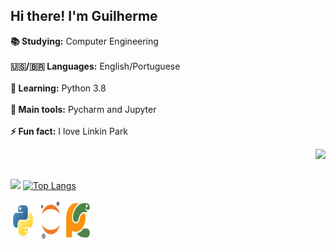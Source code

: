 ## <strong>Hi there! I'm Guilherme</strong><br>
<strong> 📚  Studying:</strong> Computer Engineering<br><br>
<strong> 🇺🇸/🇧🇷  Languages:</strong> English/Portuguese <br><br>
<strong> 📖  Learning:</strong> Python 3.8 <br><br>
<strong> 🔧  Main tools:</strong> Pycharm and Jupyter <br><br>
<strong> ⚡   Fun fact:</strong> I love Linkin Park
<p align="right">
  <img src="https://cdn.freelogovectors.net/wp-content/uploads/2018/07/linkin-park-logo.png" target="_blank" width="250px" style="max-width: 100%;">
</p>

## 





![](https://github-readme-stats.vercel.app/api?username=GuiSDG&show_icons=false&theme=dark) 
[![Top Langs](https://github-readme-stats.vercel.app/api/top-langs/?username=GuiSDG&langs_count=1&theme=dark)](https://github.com/GuiSDG/github-readme-stats)<br><br>
<img align="center" alt="Gui-Python" height="60" width="40" src="https://raw.githubusercontent.com/devicons/devicon/master/icons/python/python-original.svg"> 
<img align="center" alt="Gui-Jupyter" height="60" width="40" src="https://raw.githubusercontent.com/devicons/devicon/master/icons/jupyter/jupyter-original.svg">
<img align="center" alt="Gui-Pycharm" height="60" width="40" src="https://raw.githubusercontent.com/devicons/devicon/master/icons/pycharm/pycharm-original.svg">




  










